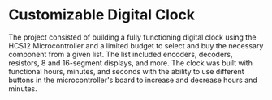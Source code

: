 # Customizable Digital Clock
The project consisted of building a fully functioning digital clock using the HCS12 Microcontroller and a limited budget to select and buy the necessary component from a given list. The list included encoders, decoders, resistors, 8 and 16-segment displays, and more. The clock was built with functional hours, minutes, and seconds with the ability to use different buttons in the microcontroller's board to increase and decrease hours and minutes. 
